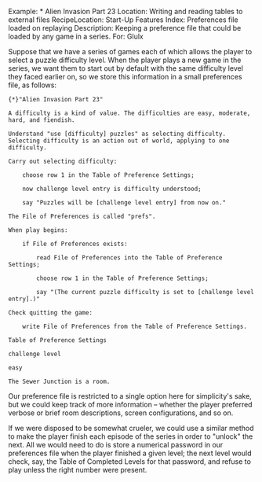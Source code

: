 Example: * Alien Invasion Part 23
Location: Writing and reading tables to external files
RecipeLocation: Start-Up Features
Index: Preferences file loaded on replaying
Description: Keeping a preference file that could be loaded by any game in a series.
For: Glulx

  
Suppose that we have a series of games each of which allows the player to select a puzzle difficulty level. When the player plays a new game in the series, we want them to start out by default with the same difficulty level they faced earlier on, so we store this information in a small preferences file, as follows:

  

``` inform7
{*}"Alien Invasion Part 23"

A difficulty is a kind of value. The difficulties are easy, moderate, hard, and fiendish.

Understand "use [difficulty] puzzles" as selecting difficulty. Selecting difficulty is an action out of world, applying to one difficulty.

Carry out selecting difficulty:

	choose row 1 in the Table of Preference Settings;

	now challenge level entry is difficulty understood;

	say "Puzzles will be [challenge level entry] from now on."

The File of Preferences is called "prefs".

When play begins:

	if File of Preferences exists:

		read File of Preferences into the Table of Preference Settings;

		choose row 1 in the Table of Preference Settings;

		say "(The current puzzle difficulty is set to [challenge level entry].)"

Check quitting the game:

	write File of Preferences from the Table of Preference Settings.

Table of Preference Settings

challenge level

easy

The Sewer Junction is a room.
```

  
Our preference file is restricted to a single option here for simplicity's sake, but we could keep track of more information – whether the player preferred verbose or brief room descriptions, screen configurations, and so on.

  
If we were disposed to be somewhat crueler, we could use a similar method to make the player finish each episode of the series in order to "unlock" the next. All we would need to do is store a numerical password in our preferences file when the player finished a given level; the next level would check, say, the Table of Completed Levels for that password, and refuse to play unless the right number were present.

